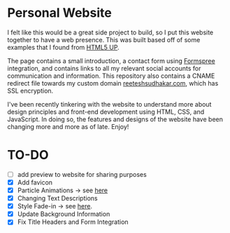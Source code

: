 # Personal Website
I felt like this would be a great side project to build, so I put this website together to have a web presence. This was built based off of some examples that I found from [HTML5 UP](https://html5up.net). 

The page contains a small introduction, a contact form using [Formspree](https://formspree.io) integration, and contains links to all my relevant social accounts for communication and information. This repository also contains a CNAME redirect file towards my custom domain [reeteshsudhakar.com](https://reeteshsudhakar.com), which has SSL encryption. 

I've been recently tinkering with the website to understand more about design principles and front-end development using HTML, CSS, 
and JavaScript. In doing so, the features and designs of the website have been changing more and more as of late. Enjoy!

# TO-DO
- [ ] add preview to website for sharing purposes 
- [x] Add favicon
- [x] Particle Animations -> see [here](https://codepen.io/reeteshsudhakar/pen/YzrxGJe)
- [x] Changing Text Descriptions
- [x] Style Fade-in -> see [here](https://medium.com/cloud-native-the-gathering/how-to-use-css-to-fade-in-and-fade-out-html-text-and-pictures-f45c11364f08). 
- [x] Update Background Information
- [x] Fix Title Headers and Form Integration 
